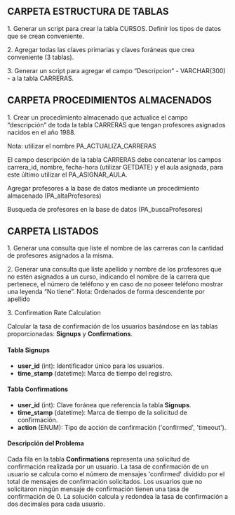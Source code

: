 ## CARPETA ESTRUCTURA DE TABLAS 
<p>1. Generar un script para crear la tabla CURSOS. Definir los tipos de datos que se crean conveniente.</p>
<p>2. Agregar todas las claves primarias y claves foráneas que crea conveniente (3 tablas).</p> 
<p>3. Generar un script para agregar el campo “Descripcion” - VARCHAR(300) - a la tabla CARRERAS.</p>

## CARPETA PROCEDIMIENTOS ALMACENADOS
<p>1. Crear un procedimiento almacenado que actualice el campo “descripción” de toda la tabla CARRERAS que tengan profesores asignados nacidos en el año 1988.</p>
<p>Nota: utilizar el nombre PA_ACTUALIZA_CARRERAS</p>
<p>El campo descripción de la tabla CARRERAS debe concatenar los campos carrera_id, nombre, fecha-hora (utilizar GETDATE) y el aula asignada, para este último utilizar el PA_ASIGNAR_AULA.</p>
<p>Agregar profesores a la base de datos mediante un procedimiento almacenado (PA_altaProfesores)</p>
<p>Busqueda de profesores en la base de datos (PA_buscaProfesores)</p>

## CARPETA LISTADOS
<p>1.	Generar una consulta que liste el nombre de las carreras con la cantidad de profesores asignados a la misma.</p>
<p>2.	Generar una consulta que liste apellido y nombre de los profesores que no estén asignados a un curso, indicando el nombre de la carrera que pertenece, el número de teléfono y en caso de no poseer teléfono mostrar una leyenda “No tiene”. 
Nota: Ordenados de forma descendente por apellido</p>   

<p>3. Confirmation Rate Calculation</p>

Calcular la tasa de confirmación de los usuarios basándose en las tablas proporcionadas: **Signups** y **Confirmations**.

#### Tabla Signups
- **user_id** (int): Identificador único para los usuarios.
- **time_stamp** (datetime): Marca de tiempo del registro.

#### Tabla Confirmations
- **user_id** (int): Clave foránea que referencia la tabla **Signups**.
- **time_stamp** (datetime): Marca de tiempo de la solicitud de confirmación.
- **action** (ENUM): Tipo de acción de confirmación ('confirmed', 'timeout').

#### Descripción del Problema
Cada fila en la tabla **Confirmations** representa una solicitud de confirmación realizada por un usuario. La tasa de confirmación de un usuario se calcula como el número de mensajes 'confirmed' dividido por el total de mensajes de confirmación solicitados. Los usuarios que no solicitaron ningún mensaje de confirmación tienen una tasa de confirmación de 0. La solución calcula y redondea la tasa de confirmación a dos decimales para cada usuario.
